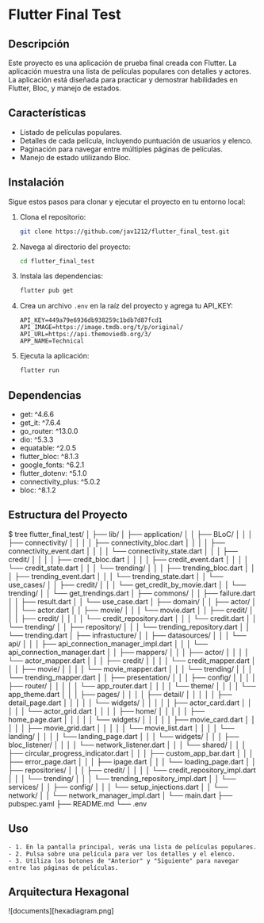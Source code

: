# Flutter Final Test

## Descripción
Este proyecto es una aplicación de prueba final creada con Flutter. La aplicación muestra una lista de películas populares con detalles y actores. La aplicación está diseñada para practicar y demostrar habilidades en Flutter, Bloc, y manejo de estados.

## Características
- Listado de películas populares.
- Detalles de cada película, incluyendo puntuación de usuarios y elenco.
- Paginación para navegar entre múltiples páginas de películas.
- Manejo de estado utilizando Bloc.

## Instalación
Sigue estos pasos para clonar y ejecutar el proyecto en tu entorno local:

1. Clona el repositorio:
    ```bash
    git clone https://github.com/jav1212/flutter_final_test.git
    ```
2. Navega al directorio del proyecto:
    ```bash
    cd flutter_final_test
    ```
3. Instala las dependencias:
    ```bash
    flutter pub get
    ```
4. Crea un archivo `.env` en la raíz del proyecto y agrega tu API_KEY:
    ```env
    API_KEY=449a79e6936db938259c1bdb7d87fcd1
    API_IMAGE=https://image.tmdb.org/t/p/original/
    API_URL=https://api.themoviedb.org/3/
    APP_NAME=Technical
    ```
5. Ejecuta la aplicación:
    ```bash
    flutter run
    ```

## Dependencias
  - get: ^4.6.6
  - get_it: ^7.6.4
  - go_router: ^13.0.0
  - dio: ^5.3.3
  - equatable: ^2.0.5
  - flutter_bloc: ^8.1.3
  - google_fonts: ^6.2.1
  - flutter_dotenv: ^5.1.0
  - connectivity_plus: ^5.0.2
  - bloc: ^8.1.2

## Estructura del Proyecto
$ tree
flutter_final_test/
    │
    ├── lib/
    │   ├── application/
    │   │   ├── BLoC/
    │   │   │   ├── connectivity/
    │   │   │   │   ├── connectivity_bloc.dart
    │   │   │   │   ├── connectivity_event.dart
    │   │   │   │   └── connectivity_state.dart
    │   │   │   ├── credit/
    │   │   │   │   ├── credit_bloc.dart
    │   │   │   │   ├── credit_event.dart
    │   │   │   │   └── credit_state.dart
    │   │   │   └── trending/
    │   │   │       ├── trending_bloc.dart
    │   │   │       ├── trending_event.dart
    │   │   │       └── trending_state.dart
    │   │   └── use_cases/
    │   │       ├── credit/
    │   │       │   └── get_credit_by_movie.dart
    │   │       └── trending/
    │   │           └── get_trendings.dart
    │   ├── commons/
    │   │   ├── failure.dart
    │   │   ├── result.dart
    │   │   └── use_case.dart
    │   ├── domain/
    │   │   ├── actor/
    │   │   │   └── actor.dart
    │   │   ├── movie/
    │   │   │   └── movie.dart
    │   │   ├── credit/
    │   │   │   ├── credit/
    │   │   │   │   └── credit_repository.dart
    │   │   │   └── credit.dart
    │   │   └── trending/
    │   │       ├── repository/
    │   │       │   └── trending_repository.dart
    │   │       └── trending.dart
    │   ├── infrastucture/
    │   │   ├── datasources/
    │   │   │   └── api/
    │   │   │       ├── api_connection_manager_impl.dart
    │   │   │       └── api_connection_manager.dart
    │   │   ├── mappers/
    │   │   │   ├── actor/
    │   │   │   │   └── actor_mapper.dart
    │   │   │   ├── credit/
    │   │   │   │   └── credit_mapper.dart
    │   │   │   ├── movie/
    │   │   │   │   └── movie_mapper.dart
    │   │   │   └── trending/
    │   │   │       └── trending_mapper.dart
    │   │   ├── presentation/
    │   │   │   ├── config/
    │   │   │   │   ├── router/
    │   │   │   │   │   └── app_router.dart
    │   │   │   │   └── theme/
    │   │   │   │       └── app_theme.dart
    │   │   │   ├── pages/
    │   │   │   │   ├── detail/
    │   │   │   │   │   ├── detail_page.dart
    │   │   │   │   │   └── widgets/
    │   │   │   │   │       ├── actor_card.dart
    │   │   │   │   │       └── actor_grid.dart
    │   │   │   │   ├── home/
    │   │   │   │   │   ├── home_page.dart
    │   │   │   │   │   └── widgets/
    │   │   │   │   │       ├── movie_card.dart
    │   │   │   │   │       ├── movie_grid.dart
    │   │   │   │   │       └── movie_list.dart
    │   │   │   │   └── landing/
    │   │   │   │       └── landing_page.dart
    │   │   │   └── widgets/
    │   │   │       ├── bloc_listener/
    │   │   │       │    └── network_listener.dart
    │   │   │       └── shared/
    │   │   │            ├── circular_progress_indicator.dart
    │   │   │            ├── custom_app_bar.dart
    │   │   │            ├── error_page.dart
    │   │   │            ├── ipage.dart
    │   │   │            └── loading_page.dart
    │   │   ├── repositories/
    │   │   │   ├── credit/
    │   │   │   │   └── credit_repository_impl.dart
    │   │   │   └── trending/
    │   │   │       └── trending_repository_impl.dart
    │   │   └── services/
    │   │       ├── config/
    │   │       │   └── setup_injections.dart
    │   │       └── network/
    │   │           └── network_manager_impl.dart
    │   └── main.dart
    ├── pubspec.yaml
    ├── README.md
    └── .env

## Uso 
    - 1. En la pantalla principal, verás una lista de películas populares. 
    - 2. Pulsa sobre una película para ver los detalles y el elenco. 
    - 3. Utiliza los botones de "Anterior" y "Siguiente" para navegar entre las páginas de películas.

## Arquitectura Hexagonal
![documents][hexadiagram.png]